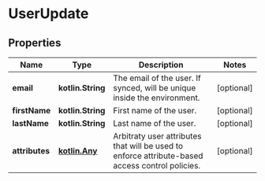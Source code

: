 
# UserUpdate

## Properties
Name | Type | Description | Notes
------------ | ------------- | ------------- | -------------
**email** | **kotlin.String** | The email of the user. If synced, will be unique inside the environment. |  [optional]
**firstName** | **kotlin.String** | First name of the user. |  [optional]
**lastName** | **kotlin.String** | Last name of the user. |  [optional]
**attributes** | [**kotlin.Any**](.md) | Arbitraty user attributes that will be used to enforce attribute-based access control policies. |  [optional]




